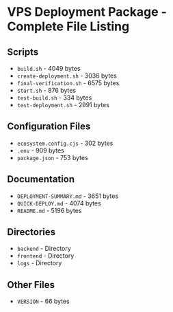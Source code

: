 # VPS Deployment Package - Complete File Listing

## Scripts

- `build.sh` - 4049 bytes
- `create-deployment.sh` - 3036 bytes
- `final-verification.sh` - 6575 bytes
- `start.sh` - 876 bytes
- `test-build.sh` - 334 bytes
- `test-deployment.sh` - 2991 bytes

## Configuration Files

- `ecosystem.config.cjs` - 302 bytes
- `.env` - 909 bytes
- `package.json` - 753 bytes

## Documentation

- `DEPLOYMENT-SUMMARY.md` - 3651 bytes
- `QUICK-DEPLOY.md` - 4074 bytes
- `README.md` - 5196 bytes

## Directories

- `backend` - Directory
- `frontend` - Directory
- `logs` - Directory

## Other Files

- `VERSION` - 66 bytes
